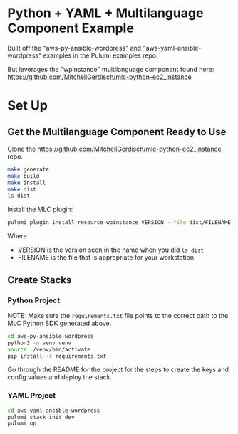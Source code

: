 # Python + YAML + Multilanguage Component Example
Built off the "aws-py-ansible-wordpress" and "aws-yaml-ansible-wordpress" examples in the Pulumi examples repo.

But leverages the "wpinstance" multilanguage component found here: https://github.com/MitchellGerdisch/mlc-python-ec2_instance

# Set Up
## Get the Multilanguage Component Ready to Use
Clone the https://github.com/MitchellGerdisch/mlc-python-ec2_instance repo.
```bash
make generate
make build
make install
make dist
ls dist
```

Install the MLC plugin:
```bash
pulumi plugin install resource wpinstance VERSION --file dist/FILENAME
```
Where
* VERSION is the version seen in the name when you did `ls dist`
* FILENAME is the file that is appropriate for your workstation

## Create Stacks
### Python Project
NOTE: Make sure the `requirements.txt` file points to the correct path to the MLC Python SDK generated above.
```bash
cd aws-py-ansible-wordpress
python3 -m venv venv
source ./venv/bin/activate
pip install -r requirements.txt
```

Go through the README for the project for the steps to create the keys and config values and deploy the stack.

### YAML Project
```bash
cd aws-yaml-ansible-wordpress
pulumi stack init dev
pulumi up
```

